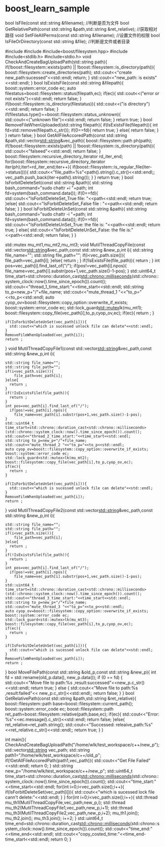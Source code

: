 # boost_learn_sample
bool IsFIle(const std::string &filename);  //判断是否为文件
bool GetRelativePath(const std::string &path,std::string &ret_relative); //获取相对路径
void SetFileAllPerms(const std::string &filename); //设置文件的权限
bool IsFileOrDirectory(const std::string &file); //判断是文件或者目录

#include<iostream>
#include<thread>
#include<boost/filesystem.hpp>
#include<vector>
#include<stdlib.h>
#include<stdio.h>
void CheckAndCreateBagUploadPath(std::string path){
   if(!boost::filesystem::exists(path) || !boost::filesystem::is_directory(path)){
      boost::filesystem::create_directories(path);
      std::cout<<"create new_path:sucessed"<<std::endl;
      return;
    }
    std::cout<<"new_path: is exists"<<std::endl;
  }
  bool IsExistsFile(const std::string &filepath){
    boost::system::error_code ec;
    auto filestatus=boost::filesystem::status(filepath,ec);
    if(ec){
      std::cout<<("error or not exists")<<std::endl;
      return false;
    }
    if(boost::filesystem::is_directory(filestatus)){
      std::cout<<("is directory")<<std::endl;
      return false;
    }
    if(filestatus.type()==boost::filesystem::status_unknown){
      std::cout<<("unknown file")<<std::endl;
      return false;
    }
    return true;
  }
    bool RemoveFileWhenUploaded(std::string filepath){
    if(IsExistsFile(filepath)){
      int fd=std::remove(filepath.c_str());
      if(0==fd){
        return true;
      }
      else{
        return false;
      }
    }
    return false;
  }
  bool GetAllFileAccoredPath(const std::string &path,std::vector<std::string>&vec_path){
    boost::filesystem::path ph(path);
    if(!boost::filesystem::exists(path) || !boost::filesystem::is_directory(path)){
      std::cout<<"falseed"<<std::endl;
      return false;
    }
    boost::filesystem::recursive_directory_iterator rd_iter_end;
    for(boost::filesystem::recursive_directory_iterator iter(ph);iter!=rd_iter_end;iter++){
      if(boost::filesystem::is_regular_file(iter->status())){
        std::cout<<"file_path=%s"<<iter->path().string().c_str()<<std::endl;;
        vec_path.push_back(iter->path().string());
      }
    }
    return true;
  }
  bool IsForbitDeleteSet(const std::string &path){
    std::string bash_command="sudo chattr +i "+path;
    int fd=system(bash_command.data());
    if(0==fd){
      std::cout<<"IsForbitDeleteSet_True file: "<<path<<std::endl;
      return true;
    }else{
      std::cout<<"IsForbitDeleteSet_False file : "<<path<<std::endl;
      return false;
    }
  }
  bool IsForbitDeleteUnSet(const std::string &path){
    std::string bash_command="sudo chattr -i "+path;
    int fd=system(bash_command.data());
    if(0==fd){
      std::cout<<"IsForbitDeleteUnSet_True: the file is: "<<path<<std::endl;
      return true;
    }
    else{
      std::cout<<"IsForbitDeleteUnSet_False: the file is:"<<path<<std::endl;
      return false;
    }
  }

  std::mutex mu_mt1,mu_mt2,mu_mt3;
  void MutilThreadCopyFile(const std::vector<std::string>&vec_path,const std::string &new_p,int i){
    std::string file_name="";
    std::string file_path="";
    if(i<vec_path.size()){
        file_path=vec_path[i];
    }else{
      return ;
    }
    if(!IsExistsFile(file_path)){
      return ;
    }
    int pos=vec_path[i].find_last_of("/");
      if(pos!=vec_path[i].npos){
        file_name=vec_path[i].substr(pos+1,vec_path.size()-1-pos);
    }
    std::uint64_t time_start=std::chrono::duration_cast<std::chrono::milliseconds>(std::chrono::system_clock::now().time_since_epoch()).count();
    std::cout<<"thread_1_time_start:"<<time_start<<std::endl;
    std::string to_p=new_p+"/"+file_name;
    std::cout<<"mute_thread_1 "<<"to_p="<<to_p<<std::endl;
    auto cyop_ov=boost::filesystem::copy_option::overwrite_if_exists;
    boost::system::error_code ec;
    std::lock_guard<std::mutex>lk(mu_mt1);
    boost::filesystem::copy_file(vec_path[i],to_p,cyop_ov,ec);
    if(ec){
      return ;
    }
    
    if(IsForbitDeleteUnSet(vec_path[i])){
      std::cout<<"which is sucessed unlock file can delete"<<std::endl;
    }
    RemoveFileWhenUploaded(vec_path[i]);
    return ;
  }
   void MutilThreadCopyFile1(const std::vector<std::string>&vec_path,const std::string &new_p,int i){
    
    std::string file_name="";
    std::string file_path="";
    if(i<vec_path.size()){
        file_path=vec_path[i];
    }else{
      return ;
    }
    if(!IsExistsFile(file_path)){
      return ;
    }
    int pos=vec_path[i].find_last_of("/");
      if(pos!=vec_path[i].npos){
        file_name=vec_path[i].substr(pos+1,vec_path.size()-1-pos);
    }
    std::uint64_t time_start=std::chrono::duration_cast<std::chrono::milliseconds>(std::chrono::system_clock::now().time_since_epoch()).count();
    std::cout<<"thread_2_time_start:"<<time_start<<std::endl;
    std::string to_p=new_p+"/"+file_name;
    std::cout<<"mute_thread_2 "<<"to_p="<<to_p<<std::endl;
    auto cyop_ov=boost::filesystem::copy_option::overwrite_if_exists;
    boost::system::error_code ec;
    std::lock_guard<std::mutex>lk(mu_mt2);
    boost::filesystem::copy_file(vec_path[i],to_p,cyop_ov,ec);
    if(ec){
      return ;
    }
    
    if(IsForbitDeleteUnSet(vec_path[i])){
      std::cout<<"which is sucessed unlock file can delete"<<std::endl;
    }
    RemoveFileWhenUploaded(vec_path[i]);
    return ;
  }
   void MutilThreadCopyFile2(const std::vector<std::string>&vec_path,const std::string &new_p,int i){
    
    std::string file_name="";
    std::string file_path="";
    if(i<vec_path.size()){
        file_path=vec_path[i];
    }else{
      return ;
    }
    if(!IsExistsFile(file_path)){
      return ;
    }
    int pos=vec_path[i].find_last_of("/");
      if(pos!=vec_path[i].npos){
        file_name=vec_path[i].substr(pos+1,vec_path.size()-1-pos);
    }
    std::uint64_t time_start=std::chrono::duration_cast<std::chrono::milliseconds>(std::chrono::system_clock::now().time_since_epoch()).count();
    std::cout<<"thread_3_time_start:"<<time_start<<std::endl;
    std::string to_p=new_p+"/"+file_name;
    std::cout<<"mute_thread_3 "<<"to_p="<<to_p<<std::endl;
    auto cyop_ov=boost::filesystem::copy_option::overwrite_if_exists;
    boost::system::error_code ec;
    std::lock_guard<std::mutex>lk(mu_mt3);
    boost::filesystem::copy_file(vec_path[i],to_p,cyop_ov,ec);
    if(ec){
      return ;
    }
    
    if(IsForbitDeleteUnSet(vec_path[i])){
      std::cout<<"which is sucessed unlock file can delete"<<std::endl;
    }
    RemoveFileWhenUploaded(vec_path[i]);
    return ;
  }
  bool MoveFilePath(const std::string &old_p,const std::string &new_p){
    int fd = std::rename(old_p.data(), new_p.data());
    if (0 == fd) {
      std::cout<<"Move file to path:%s ,result:successed"<<new_p.c_str()<<std::endl;
      return true;
    } else {
      std::cout<<"Move file to path:%s ,result:failed"<< new_p.c_str()<<std::endl;;
      return false;
    }
  }
  bool GetRelativePath(const std::string &path,std::string &ret_relative){
      boost::filesystem::path base=boost::filesystem::current_path();
      boost::system::error_code ec;
      boost::filesystem::path ret_path=boost::filesystem::relative(path,base,ec);
      if(ec){
          std::cout<<"Error: %s"<<ec.message().c_str()<<std::endl;
          return false;
      }else{
          ret_relative=ret_path.string();
          std::cout<<"Successed: releaive_path:%s"<<ret_relative.c_str()<<std::endl;;
          return true;
      }
  }
  

  int main(){
    CheckAndCreateBagUploadPath("/home/wlk/test_workspace/c++/new_p");
    std::vector<std::string> vec_path;
    std::string path1="/home/wlk/test_workspace/c++/old_p";
    if(!GetAllFileAccoredPath(path1,vec_path)){
      std::cout<<"Get File Failed"<<std::endl;
      return 0;
    }
    std::string new_p="/home/wlk/test_workspace/c++/new_p";
    std::uint64_t time_start=std::chrono::duration_cast<std::chrono::milliseconds>(std::chrono::system_clock::now().time_since_epoch()).count();
    std::cout<<"time_start:"<<time_start<<std::endl;
    for(int i=0;i<vec_path.size();i++){
      if(IsForbitDeleteSet(vec_path[i])){
        std::cout<<"which is sucessed lock file cann't delete:"<<std::endl;
      }
    }
    for(int i=0;i<vec_path.size();i++){
      std::thread mu_th1(MutilThreadCopyFile,vec_path,new_p,i);
      std::thread mu_th2(MutilThreadCopyFile1,vec_path,new_p,i+1);
      std::thread mu_th3(MutilThreadCopyFile2,vec_path,new_p,i+2);
      mu_th1.join();
      mu_th2.join();
      mu_th3.join();
      i+=2;
    }
    std::uint64_t time_end=std::chrono::duration_cast<std::chrono::milliseconds>(std::chrono::system_clock::now().time_since_epoch()).count();
    std::cout<<"time_end:"<<time_end<<std::endl;
    std::cout<<"copy_costed_time:"<<time_end-time_start<<std::endl;
    return 0;
  }

